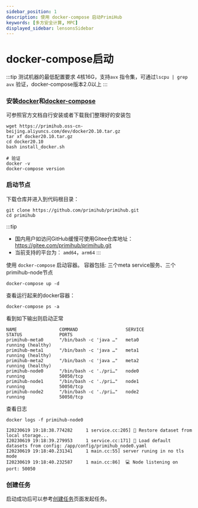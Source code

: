 ```yaml
---
sidebar_position: 1
description: 使用 docker-compose 启动PrimiHub
keywords: [多方安全计算, MPC]
displayed_sidebar: lensonsSidebar
---
```


# docker-compose启动

:::tip
测试机器的最低配置要求 4核16G，支持`avx` 指令集，可通过`lscpu | grep avx` 验证，docker-compose版本2.0以上
:::

### 安装[docker](https://docs.docker.com/install/overview/)和[docker-compose](https://docs.docker.com/compose/install/)

可参照官方文档自行安装或者下载我们整理好的安装包

```shell
wget https://primihub.oss-cn-beijing.aliyuncs.com/dev/docker20.10.tar.gz
tar xf docker20.10.tar.gz
cd docker20.10
bash install_docker.sh

# 验证
docker -v
docker-compose version
```

### 启动节点

下载仓库并进入到代码根目录：

```shell
git clone https://github.com/primihub/primihub.git
cd primihub
```

:::tip

* 国内用户如访问GitHub缓慢可使用Gitee仓库地址：<https://gitee.com/primihub/primihub.git>
* 当前支持的平台为： `amd64`，`arm64`
:::

使用 `docker-compose` 启动容器。
容器包括: 三个meta service服务、三个primihub-node节点

```shell
docker-compose up -d
```

查看运行起来的docker容器：

```shell
docker-compose ps -a
```

看到如下输出则启动正常

```shell
NAME                COMMAND                  SERVICE             STATUS              PORTS
primihub-meta0      "/bin/bash -c 'java …"   meta0               running (healthy)   
primihub-meta1      "/bin/bash -c 'java …"   meta1               running (healthy)   
primihub-meta2      "/bin/bash -c 'java …"   meta2               running (healthy)   
primihub-node0      "/bin/bash -c './pri…"   node0               running             50050/tcp
primihub-node1      "/bin/bash -c './pri…"   node1               running             50050/tcp
primihub-node2      "/bin/bash -c './pri…"   node2               running             50050/tcp
```

查看日志

```shell
docker logs -f primihub-node0
```

```shell
I20230619 19:18:38.774282     1 service.cc:205] 💾 Restore dataset from local storage...
I20230619 19:18:39.279953     1 service.cc:171] 📃 Load default datasets from config: /app/config/primihub_node0.yaml
I20230619 19:18:40.231341     1 main.cc:55] server runing in no tls mode
I20230619 19:18:40.232587     1 main.cc:86]  💻 Node listening on port: 50050
```

### 创建任务

启动成功后可以参考[创建任务](https://docs.primihub.com/docs/category/%E5%88%9B%E5%BB%BA%E4%BB%BB%E5%8A%A1)页面发起任务。

<!-- ***让三个节点共同执行一个多方安全计算（MPC）的逻辑回归任务***

```shell
docker run --network=host -it primihub/primihub-node:latest ./primihub-cli --server="127.0.0.1:8050"
```

:::tip 请求任务的节点
  你可以向计算集群中任意一个节点请求计算任务
:::

:::tip 可用的任务参数
通过primihub-cli可以指定以下参数

 1. 请求哪个节点启动任务
 2. 使用哪些共享数据集
 3. 做什么样的隐私计算任务

在这个例子中primihub-cli会使用默认参数向***node 0***请求一个ABY3的三方逻辑回归测试任务，关于cli可以指定的参数请见 ***[公共参数](../create-tasks/cli-params)***
::: -->
